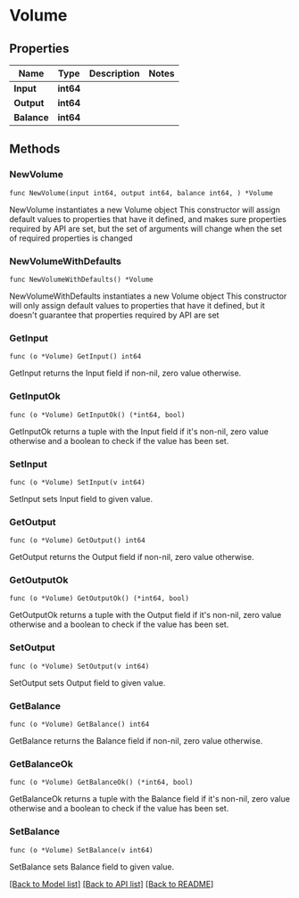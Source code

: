 # Volume

## Properties

Name | Type | Description | Notes
------------ | ------------- | ------------- | -------------
**Input** | **int64** |  | 
**Output** | **int64** |  | 
**Balance** | **int64** |  | 

## Methods

### NewVolume

`func NewVolume(input int64, output int64, balance int64, ) *Volume`

NewVolume instantiates a new Volume object
This constructor will assign default values to properties that have it defined,
and makes sure properties required by API are set, but the set of arguments
will change when the set of required properties is changed

### NewVolumeWithDefaults

`func NewVolumeWithDefaults() *Volume`

NewVolumeWithDefaults instantiates a new Volume object
This constructor will only assign default values to properties that have it defined,
but it doesn't guarantee that properties required by API are set

### GetInput

`func (o *Volume) GetInput() int64`

GetInput returns the Input field if non-nil, zero value otherwise.

### GetInputOk

`func (o *Volume) GetInputOk() (*int64, bool)`

GetInputOk returns a tuple with the Input field if it's non-nil, zero value otherwise
and a boolean to check if the value has been set.

### SetInput

`func (o *Volume) SetInput(v int64)`

SetInput sets Input field to given value.


### GetOutput

`func (o *Volume) GetOutput() int64`

GetOutput returns the Output field if non-nil, zero value otherwise.

### GetOutputOk

`func (o *Volume) GetOutputOk() (*int64, bool)`

GetOutputOk returns a tuple with the Output field if it's non-nil, zero value otherwise
and a boolean to check if the value has been set.

### SetOutput

`func (o *Volume) SetOutput(v int64)`

SetOutput sets Output field to given value.


### GetBalance

`func (o *Volume) GetBalance() int64`

GetBalance returns the Balance field if non-nil, zero value otherwise.

### GetBalanceOk

`func (o *Volume) GetBalanceOk() (*int64, bool)`

GetBalanceOk returns a tuple with the Balance field if it's non-nil, zero value otherwise
and a boolean to check if the value has been set.

### SetBalance

`func (o *Volume) SetBalance(v int64)`

SetBalance sets Balance field to given value.



[[Back to Model list]](../README.md#documentation-for-models) [[Back to API list]](../README.md#documentation-for-api-endpoints) [[Back to README]](../README.md)


